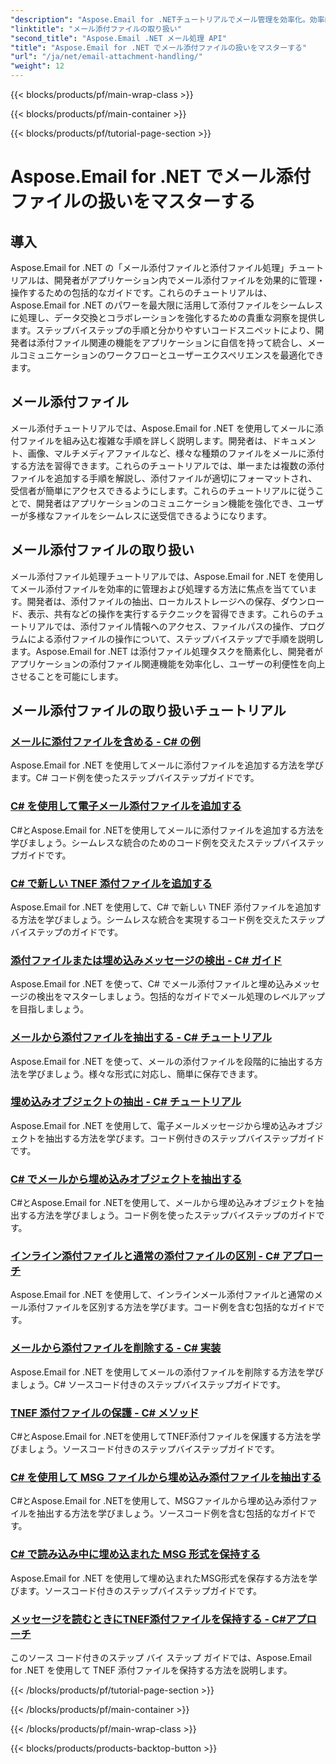 ```yaml
---
"description": "Aspose.Email for .NETチュートリアルでメール管理を効率化。効率的な処理、分析、そしてデータドリブンなインサイトを習得しましょう。ステップバイステップのガイド付き。"
"linktitle": "メール添付ファイルの取り扱い"
"second_title": "Aspose.Email .NET メール処理 API"
"title": "Aspose.Email for .NET でメール添付ファイルの扱いをマスターする"
"url": "/ja/net/email-attachment-handling/"
"weight": 12
---
```


{{< blocks/products/pf/main-wrap-class >}}

{{< blocks/products/pf/main-container >}}

{{< blocks/products/pf/tutorial-page-section >}}

# Aspose.Email for .NET でメール添付ファイルの扱いをマスターする

## 導入

Aspose.Email for .NET の「メール添付ファイルと添付ファイル処理」チュートリアルは、開発者がアプリケーション内でメール添付ファイルを効果的に管理・操作するための包括的なガイドです。これらのチュートリアルは、Aspose.Email for .NET のパワーを最大限に活用して添付ファイルをシームレスに処理し、データ交換とコラボレーションを強化するための貴重な洞察を提供します。ステップバイステップの手順と分かりやすいコードスニペットにより、開発者は添付ファイル関連の機能をアプリケーションに自信を持って統合し、メールコミュニケーションのワークフローとユーザーエクスペリエンスを最適化できます。

## メール添付ファイル

メール添付チュートリアルでは、Aspose.Email for .NET を使用してメールに添付ファイルを組み込む複雑な手順を詳しく説明します。開発者は、ドキュメント、画像、マルチメディアファイルなど、様々な種類のファイルをメールに添付する方法を習得できます。これらのチュートリアルでは、単一または複数の添付ファイルを追加する手順を解説し、添付ファイルが適切にフォーマットされ、受信者が簡単にアクセスできるようにします。これらのチュートリアルに従うことで、開発者はアプリケーションのコミュニケーション機能を強化でき、ユーザーが多様なファイルをシームレスに送受信できるようになります。

## メール添付ファイルの取り扱い

メール添付ファイル処理チュートリアルでは、Aspose.Email for .NET を使用してメール添付ファイルを効率的に管理および処理する方法に焦点を当てています。開発者は、添付ファイルの抽出、ローカルストレージへの保存、ダウンロード、表示、共有などの操作を実行するテクニックを習得できます。これらのチュートリアルでは、添付ファイル情報へのアクセス、ファイルパスの操作、プログラムによる添付ファイルの操作について、ステップバイステップで手順を説明します。Aspose.Email for .NET は添付ファイル処理タスクを簡素化し、開発者がアプリケーションの添付ファイル関連機能を効率化し、ユーザーの利便性を向上させることを可能にします。

## メール添付ファイルの取り扱いチュートリアル
### [メールに添付ファイルを含める - C# の例](./including-attachments-in-email-csharp-example/)
Aspose.Email for .NET を使用してメールに添付ファイルを追加する方法を学びます。C# コード例を使ったステップバイステップガイドです。
### [C# を使用して電子メール添付ファイルを追加する](./adding-email-attachments-using-csharp/)
C#とAspose.Email for .NETを使用してメールに添付ファイルを追加する方法を学びましょう。シームレスな統合のためのコード例を交えたステップバイステップガイドです。
### [C# で新しい TNEF 添付ファイルを追加する](./adding-new-tnef-attachments-in-csharp/)
Aspose.Email for .NET を使用して、C# で新しい TNEF 添付ファイルを追加する方法を学びましょう。シームレスな統合を実現するコード例を交えたステップバイステップのガイドです。
### [添付ファイルまたは埋め込みメッセージの検出 - C# ガイド](./detecting-attachment-or-embedded-message-csharp-guide/)
Aspose.Email for .NET を使って、C# でメール添付ファイルと埋め込みメッセージの検出をマスターしましょう。包括的なガイドでメール処理のレベルアップを目指しましょう。
### [メールから添付ファイルを抽出する - C# チュートリアル](./extracting-attachments-from-email-csharp-walkthrough/)
Aspose.Email for .NET を使って、メールの添付ファイルを段階的に抽出する方法を学びましょう。様々な形式に対応し、簡単に保存できます。
### [埋め込みオブジェクトの抽出 - C# チュートリアル](./extracting-embedded-objects-csharp-tutorial/)
Aspose.Email for .NET を使用して、電子メールメッセージから埋め込みオブジェクトを抽出する方法を学びます。コード例付きのステップバイステップガイドです。
### [C# でメールから埋め込みオブジェクトを抽出する](./extracting-embedded-objects-from-email-with-csharp/)
C#とAspose.Email for .NETを使用して、メールから埋め込みオブジェクトを抽出する方法を学びましょう。コード例を使ったステップバイステップのガイドです。
### [インライン添付ファイルと通常の添付ファイルの区別 - C# アプローチ](./differentiating-inline-and-regular-attachments-csharp-approach/)
Aspose.Email for .NET を使用して、インラインメール添付ファイルと通常のメール添付ファイルを区別する方法を学びます。コード例を含む包括的なガイドです。
### [メールから添付ファイルを削除する - C# 実装](./removing-attachments-from-emails-csharp-implementation/)
Aspose.Email for .NET を使用してメールの添付ファイルを削除する方法を学びましょう。C# ソースコード付きのステップバイステップガイドです。
### [TNEF 添付ファイルの保護 - C# メソッド](./safeguarding-tnef-attachments-csharp-method/)
C#とAspose.Email for .NETを使用してTNEF添付ファイルを保護する方法を学びましょう。ソースコード付きのステップバイステップガイドです。
### [C# を使用して MSG ファイルから埋め込み添付ファイルを抽出する](./extracting-embedded-attachments-from-msg-files-using-csharp/)
C#とAspose.Email for .NETを使用して、MSGファイルから埋め込み添付ファイルを抽出する方法を学びましょう。ソースコード例を含む包括的なガイドです。
### [C# で読み込み中に埋め込まれた MSG 形式を保持する](./preserving-embedded-msg-format-during-load-with-csharp/)
Aspose.Email for .NET を使用して埋め込まれたMSG形式を保存する方法を学びます。ソースコード付きのステップバイステップガイドです。
### [メッセージを読むときにTNEF添付ファイルを保持する - C#アプローチ](./preserving-tnef-attachments-when-reading-messages-csharp-approach/)
このソース コード付きのステップ バイ ステップ ガイドでは、Aspose.Email for .NET を使用して TNEF 添付ファイルを保持する方法を説明します。


{{< /blocks/products/pf/tutorial-page-section >}}

{{< /blocks/products/pf/main-container >}}

{{< /blocks/products/pf/main-wrap-class >}}

{{< blocks/products/products-backtop-button >}}